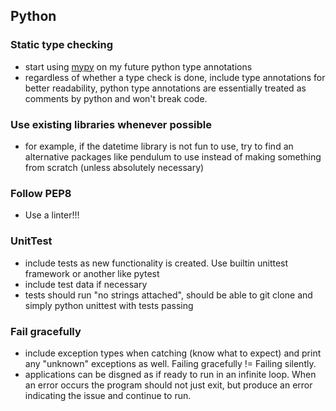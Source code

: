 ## Python

### Static type checking

- start using [mypy](https://mypy.readthedocs.io/en/stable/getting_started.html) on my future python type annotations
- regardless of whether a type check is done, include type annotations for better readability, python type annotations are essentially treated as comments by python and won't break code.

### Use existing libraries whenever possible

- for example, if the datetime library is not fun to use, try to find an alternative packages like pendulum to use instead of making something from scratch (unless absolutely necessary)

### Follow PEP8

- Use a linter!!!

### UnitTest

- include tests as new functionality is created. Use builtin unittest framework or another like pytest
- include test data if necessary
- tests should run "no strings attached", should be able to git clone and simply python unittest with tests passing

### Fail gracefully

- include exception types when catching (know what to expect) and print any "unknown" exceptions as well. Failing gracefully != Failing silently. 
- applications can be disgned as if ready to run in an infinite loop. When an error occurs the program should not just exit, but produce an error indicating the issue and continue to run. 
